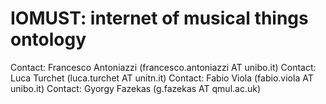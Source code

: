 # IOMUST: internet of musical things ontology

Contact: Francesco Antoniazzi (francesco.antoniazzi AT unibo.it)
Contact: Luca Turchet (luca.turchet AT unitn.it)
Contact: Fabio Viola (fabio.viola AT unibo.it)
Contact: Gyorgy Fazekas (g.fazekas AT qmul.ac.uk)
